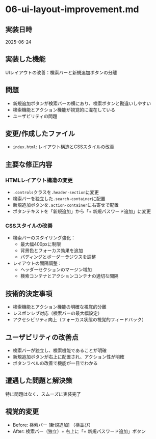 # 06-ui-layout-improvement.md

## 実装日時
2025-06-24

## 実装した機能
UIレイアウトの改善：検索バーと新規追加ボタンの分離

## 問題
- 新規追加ボタンが検索バーの横にあり、検索ボタンと勘違いしやすい
- 検索機能とアクション機能が視覚的に混在している
- ユーザビリティの問題

## 変更/作成したファイル
- `index.html`: レイアウト構造とCSSスタイルの改善

## 主要な修正内容

### HTMLレイアウト構造の変更
- `.controls`クラスを`.header-section`に変更
- 検索バーを独立した`.search-container`に配置
- 新規追加ボタンを`.action-container`に右寄せで配置
- ボタンテキストを「新規追加」から「+ 新規パスワード追加」に変更

### CSSスタイルの改善
- 検索バーのスタイリング強化：
  - 最大幅400pxに制限
  - 背景色とフォーカス効果を追加
  - パディングとボーダーラジウスを調整
- レイアウトの間隔調整：
  - ヘッダーセクションのマージン増加
  - 検索コンテナとアクションコンテナの適切な間隔

## 技術的決定事項
- 検索機能とアクション機能の明確な視覚的分離
- レスポンシブ対応（検索バーの最大幅設定）
- アクセシビリティ向上（フォーカス状態の視覚的フィードバック）

## ユーザビリティの改善点
- 検索バーが独立し、検索機能であることが明確
- 新規追加ボタンが右上に配置され、アクション性が明確
- ボタンラベルの改善で機能が一目でわかる

## 遭遇した問題と解決策
特に問題はなく、スムーズに実装完了

## 視覚的変更
- Before: 検索バー [新規追加] （横並び）
- After: 検索バー（独立）+ 右上に「+ 新規パスワード追加」ボタン